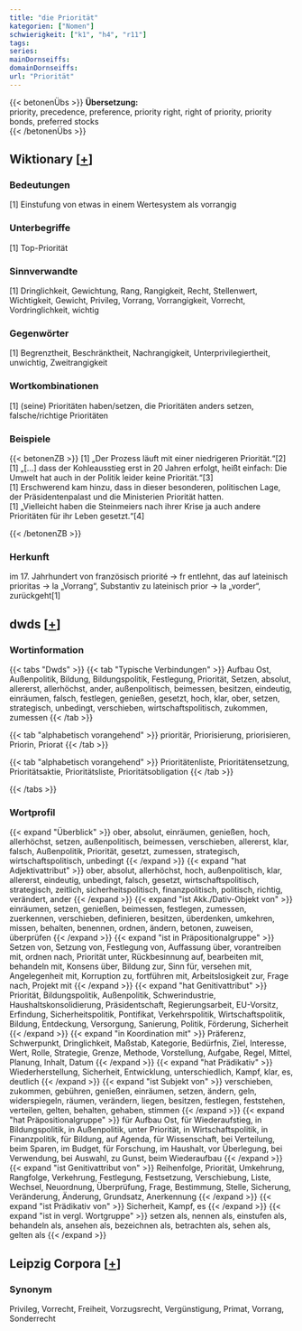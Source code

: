 ```yaml
---
title: "die Priorität"
kategorien: ["Nomen"]
schwierigkeit: ["k1", "h4", "r11"]
tags:
series:
mainDornseiffs:
domainDornseiffs:
url: "Priorität"
---
```


{{< betonenÜbs >}}
**Übersetzung:**  
priority, precedence, preference, priority right, right of priority, priority bonds, preferred stocks  
{{< /betonenÜbs >}}

## Wiktionary [[+](https://de.wiktionary.org/wiki/Priorität)]

### Bedeutungen
[1] Einstufung von etwas in einem Wertesystem als vorrangig  

### Unterbegriffe
[1] Top-Priorität  

### Sinnverwandte
[1] Dringlichkeit, Gewichtung, Rang, Rangigkeit, Recht, Stellenwert, Wichtigkeit, Gewicht, Privileg, Vorrang, Vorrangigkeit, Vorrecht, Vordringlichkeit, wichtig  

### Gegenwörter
[1] Begrenztheit, Beschränktheit, Nachrangigkeit, Unterprivilegiertheit, unwichtig, Zweitrangigkeit  

### Wortkombinationen
[1] (seine) Prioritäten haben/setzen, die Prioritäten anders setzen, falsche/richtige Prioritäten  

### Beispiele
{{< betonenZB >}}
[1] „Der Prozess läuft mit einer niedrigeren Priorität.“[2]  
[1] „[…] dass der Kohleausstieg erst in 20 Jahren erfolgt, heißt einfach: Die Umwelt hat auch in der Politik leider keine Priorität.“[3]  
[1] Erschwerend kam hinzu, dass in dieser besonderen, politischen Lage, der Präsidentenpalast und die Ministerien Priorität hatten.  
[1] „Vielleicht haben die Steinmeiers nach ihrer Krise ja auch andere Prioritäten für ihr Leben gesetzt.“[4]  

{{< /betonenZB >}}
### Herkunft
im 17. Jahrhundert von französisch priorité → fr entlehnt, das auf lateinisch prioritas → la „Vorrang“, Substantiv zu lateinisch prior → la „vorder“, zurückgeht[1]  



## dwds [[+](https://www.dwds.de/wb/Priorität)]

### Wortinformation
{{< tabs "Dwds" >}}
{{< tab "Typische Verbindungen" >}}
Aufbau Ost, Außenpolitik, Bildung, Bildungspolitik, Festlegung, Priorität, Setzen, absolut, allererst, allerhöchst, ander, außenpolitisch, beimessen, besitzen, eindeutig, einräumen, falsch, festlegen, genießen, gesetzt, hoch, klar, ober, setzen, strategisch, unbedingt, verschieben, wirtschaftspolitisch, zukommen, zumessen
{{< /tab >}}

{{< tab "alphabetisch vorangehend" >}}
prioritär, Priorisierung, priorisieren, Priorin, Priorat
{{< /tab >}}

{{< tab "alphabetisch vorangehend" >}}
Prioritätenliste, Prioritätensetzung, Prioritätsaktie, Prioritätsliste, Prioritätsobligation
{{< /tab >}}

{{< /tabs >}}

### Wortprofil
{{< expand "Überblick" >}} ober, absolut, einräumen, genießen, hoch, allerhöchst, setzen, außenpolitisch, beimessen, verschieben, allererst, klar, falsch, Außenpolitik, Priorität, gesetzt, zumessen, strategisch, wirtschaftspolitisch, unbedingt {{< /expand >}}
{{< expand "hat Adjektivattribut" >}} ober, absolut, allerhöchst, hoch, außenpolitisch, klar, allererst, eindeutig, unbedingt, falsch, gesetzt, wirtschaftspolitisch, strategisch, zeitlich, sicherheitspolitisch, finanzpolitisch, politisch, richtig, verändert, ander {{< /expand >}}
{{< expand "ist Akk./Dativ-Objekt von" >}} einräumen, setzen, genießen, beimessen, festlegen, zumessen, zuerkennen, verschieben, definieren, besitzen, überdenken, umkehren, missen, behalten, benennen, ordnen, ändern, betonen, zuweisen, überprüfen {{< /expand >}}
{{< expand "ist in Präpositionalgruppe" >}} Setzen von, Setzung von, Festlegung von, Auffassung über, vorantreiben mit, ordnen nach, Priorität unter, Rückbesinnung auf, bearbeiten mit, behandeln mit, Konsens über, Bildung zur, Sinn für, versehen mit, Angelegenheit mit, Korruption zu, fortführen mit, Arbeitslosigkeit zur, Frage nach, Projekt mit {{< /expand >}}
{{< expand "hat Genitivattribut" >}} Priorität, Bildungspolitik, Außenpolitik, Schwerindustrie, Haushaltskonsolidierung, Präsidentschaft, Regierungsarbeit, EU-Vorsitz, Erfindung, Sicherheitspolitik, Pontifikat, Verkehrspolitik, Wirtschaftspolitik, Bildung, Entdeckung, Versorgung, Sanierung, Politik, Förderung, Sicherheit {{< /expand >}}
{{< expand "in Koordination mit" >}} Präferenz, Schwerpunkt, Dringlichkeit, Maßstab, Kategorie, Bedürfnis, Ziel, Interesse, Wert, Rolle, Strategie, Grenze, Methode, Vorstellung, Aufgabe, Regel, Mittel, Planung, Inhalt, Datum {{< /expand >}}
{{< expand "hat Prädikativ" >}} Wiederherstellung, Sicherheit, Entwicklung, unterschiedlich, Kampf, klar, es, deutlich {{< /expand >}}
{{< expand "ist Subjekt von" >}} verschieben, zukommen, gebühren, genießen, einräumen, setzen, ändern, geln, widerspiegeln, räumen, verändern, liegen, besitzen, festlegen, feststehen, verteilen, gelten, behalten, gehaben, stimmen {{< /expand >}}
{{< expand "hat Präpositionalgruppe" >}} für Aufbau Ost, für Wiederaufstieg, in Bildungspolitik, in Außenpolitik, unter Priorität, in Wirtschaftspolitik, in Finanzpolitik, für Bildung, auf Agenda, für Wissenschaft, bei Verteilung, beim Sparen, im Budget, für Forschung, im Haushalt, vor Überlegung, bei Verwendung, bei Auswahl, zu Gunst, beim Wiederaufbau {{< /expand >}}
{{< expand "ist Genitivattribut von" >}} Reihenfolge, Priorität, Umkehrung, Rangfolge, Verkehrung, Festlegung, Festsetzung, Verschiebung, Liste, Wechsel, Neuordnung, Überprüfung, Frage, Bestimmung, Stelle, Sicherung, Veränderung, Änderung, Grundsatz, Anerkennung {{< /expand >}}
{{< expand "ist Prädikativ von" >}} Sicherheit, Kampf, es {{< /expand >}}
{{< expand "ist in vergl. Wortgruppe" >}} setzen als, nennen als, einstufen als, behandeln als, ansehen als, bezeichnen als, betrachten als, sehen als, gelten als {{< /expand >}}

## Leipzig Corpora [[+](https://corpora.uni-leipzig.de/en/res?word=Priorität&corpusId=deu_newscrawl-public_2018)]


### Synonym
Privileg, Vorrecht, Freiheit, Vorzugsrecht, Vergünstigung, Primat, Vorrang, Sonderrecht

